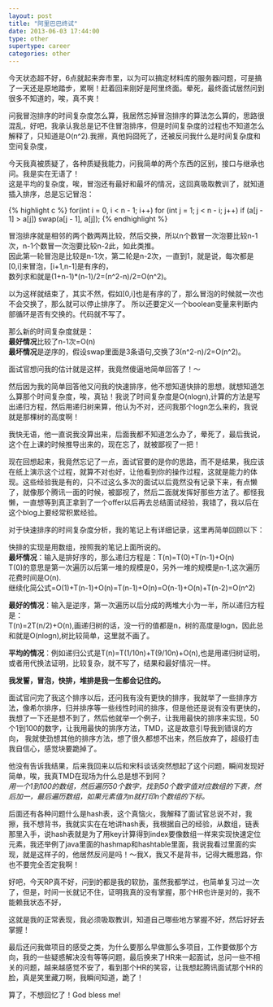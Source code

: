 ```yaml
---
layout: post
title: "阿里巴巴终试"
date: 2013-06-03 17:44:00
type: other
supertype: career
categories: other
---
```


今天状态超不好，6点就起来奔市里，以为可以搞定材料库的服务器问题，可是搞了一天还是原地踏步，累啊！赶着回来刚好是阿里终面。晕死，最终面试居然问到很多不知道的，唉，真不爽！

问我冒泡排序的时间复杂度怎么算，我居然忘掉冒泡排序的算法怎么算的，思路很混乱，好吧，我承认我总是记不住冒泡排序，但是时间复杂度的过程也不知道怎么解释了，只知道是O(n^2).我擦，真他妈囧死了，还被反问我什么是时间复杂度和空间复杂度，

今天我真被质疑了，各种质疑我能力，问我简单的两个东西的区别，接口与继承也问。我是实在无语了！  
这是平均的复杂度，唉，冒泡还有最好和最坏的情况，这回真吸取教训了，就知道插入排序，总是忘记冒泡：

{% highlight c %}
for(int i = 0, i < n - 1; i++)
    for (int j = 1; j < n - i; j++)
	if (a[j - 1] > a[j])
	    swap(a[j - 1], a[j]);
{% endhighlight %}

冒泡排序就是相邻的两个数两两比较，然后交换，所以n个数冒一次泡要比较n-1次，n-1个数冒一次泡要比较n-2此，如此类推。  
因此第一轮冒泡是比较是n-1次，第二轮是n-2次，一直到1，就是说，每次都是\[0,i\]来冒泡，\[i+1,n-1\]是有序的，  
数列求和就是\(1+n-1\)\*\(n-1\)/2=\(n^2-n\)/2=O\(n^2\)。

以为这样就结束了，其实不然，假如\[0,i\]也是有序的了，那么冒泡的时候就一次也不会交换了，那么就可以停止排序了。
所以还要定义一个boolean变量来判断内部循环是否有交换的。代码就不写了。

那么新的时间复杂度就是：  
**最好情况**比较了n-1次=O\(n\)  
**最坏情况**是逆序的，假设swap里面是3条语句,交换了3\(n^2-n\)/2=O\(n^2\)。

面试官想问我的估计就是这样，我竟然傻逼地简单回答了！～

然后因为我的简单回答他又问我的快速排序，他不想知道快排的思想，就想知道怎么算那个时间复杂度，唉，真钻！我说了时间复杂度是O\(nlogn\),计算的方法是写出递归方程，然后用递归树来算，他认为不对，还问我那个logn怎么来的，我说就是那棵树的高度啊！

我快无语，他一直说我没算出来，后面我都不知道怎么办了，晕死了，最后我说，这个在上课的时候推导出来的，现在忘了，就被鄙视了一把！

现在回想起来，我竟然忘记了一点，面试官要的是你的思路，而不是结果，我应该在纸上演示这个过程，就算不对也好，让他看到你的操作过程，这就是能力的体现。这些经验我是有的，只不过这么多次的面试以后竟然没有记录下来，有点懒了，就像那个腾讯一面的时候，被鄙视了，然后二面就发挥好那些方法了。都怪我懒，一直想等到真正拿到了一个offer以后再去总结面试经验，我错了，我以后在这个blog上要经常积累经验。

对于快速排序的时间复杂度分析，我的笔记上有详细记录，这里再简单回顾以下：

快排的实现是用数组，按照我的笔记上面所说的。  
__最坏情况__：输入是排好序的，那么递归方程是：T\(n\)=T\(0\)+T\(n-1\)+O\(n\)  
T\(0\)的意思是第一次遍历以后第一堆的规模是0，另外一堆的规模是n-1,这次遍历花费时间是O\(n\).  
继续化简公式=O\(1\)+T\(n-1\)+O\(n\)=T\(n-1\)+O\(n\)=O\(n-1\)+O\(n\)+T\(n-2\)=O\(n^2\)  
    
**最好的情况**：输入是逆序，第一次遍历以后分成的两堆大小为一半，所以递归方程是：  
T\(n\)=2T\(n/2\)+O\(n\),画递归树的话，没一行的值都是n，树的高度是logn，因此总和就是O\(nlogn\),树比较简单，这里就不画了。

**平均的情况**：例如递归公式是T\(n\)=T\(1/10n\)+T\(9/10n\)+O\(n\),也是用递归树证明，或者用代换法证明，比较复杂，就不写了，结果和最好情况一样。

__我发誓，冒泡，快排，堆排是我一生都会记住的。__

面试官问完了我这个排序以后，还问我有没有更快的排序，我就举了一些排序方法，像希尔排序，归并排序等一些线性时间的排序，但是他还是说有没有更快的，
我想了一下还是想不到了，然后他就举一个例子，让我用最快的排序来实现，50个1到100的数字，让我用最快的排序方法，TMD，这是故意引导我到错误的方向，
我就使劲想其他的排序方法，想了很久都想不出来，然后放弃了，超级打击我自信心，感觉块要跪掉了。

他没有告诉我结果，后来我回来以后和宋科谈话突然想起了这个问题，瞬间发现好简单，唉，我真TMD在现场为什么总是想不到阿？  
_用一个1到100的数组，然后遍历50个数字，找到50个数字值对应数组的下表，然后加一，最后遍历数组，如果元素值为n就打印n个数组的下标。_

后面还有各种问题什么是hash表，这个真恼火，我解释了面试官总说不对，我擦，我不想背书，我就实实在在地讲hash表，我根据自己的经验，从数组，链表那里入手，说hash表就是为了用key计算得到index要像数组一样来实现快速定位元素，我还举例了java里面的hashmap和hashtable里面，我说我看过里面的实现，就是这样子的，他居然反问是吗！～我X，我又不是背书，记得大概思路，你也不要完全否定我啊！

好吧，今天RP真不好，问到的都是我的软肋，虽然我都学过，也简单复习过一次了，但是，时间一长就记不住，证明我真的没有掌握，那个HR也许是对的，我不能赖我状态不好，

这就是我的正常表现，我必须吸取教训，知道自己哪些地方掌握不好，然后好好去掌握！

最后还问我做项目的感受之类，为什么要那么早做那么多项目，工作要做那个方向，我的一些疑惑解决没有等等问题，最后换来了HR来一起面试，总问一些不相关的问题，越来越感觉不安了，看到那个HR的笑容，让我想起腾讯面试那个HR的脸，真是笑里藏刀啊，我瞬间知道，跪了！

算了，不想回忆了！God bless me!
